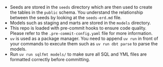 - Seeds are stored in the `seeds` directory which are then used to create the tables in the `public` schema. You understand the relationship between the seeds by looking at the `seeds-erd.md` file.
- Models such as staging and marts are stored in the `models` directory.
- This repo is loaded with pre-commit hooks to ensure code quality. Please refer to the `.pre-commit-config.yaml` file for more information.
- `uv` is used as a package manager. You need to append `uv run` in front of your commands to execute them such as `uv run dbt parse` to parse the models.
- Run `uv run sqlfmt models/` to make sure all SQL and YML files are formatted correctly before committing.
